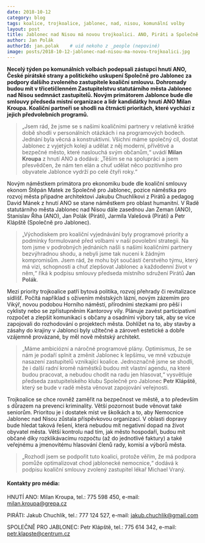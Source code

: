 ```yaml
---
date: 2018-10-12
category: blog
tags: koalice, trojkoalice, jablonec, nad, nisou, komunální volby
layout: post
title: Jablonec nad Nisou má novou trojkoalici. ANO, Piráti a Společně pro Jablonec podepsali ve čtvrtek 11. října koaliční smlouvu
author: Jan Polák
authorId: jan.polak    # uid nekoho z _people (nepoviné)
image: posts/2018-10-12-jablonec-nad-nisou-ma-novou-trojkoalici.jpg
---
```

**Necelý týden po komunálních volbách podepsali zástupci hnutí ANO, České pirátské strany a politického uskupení Společně pro Jablonec za podpory dalšího zvoleného zastupitele koaliční smlouvu. Dohromady budou mít v třicetičlenném Zastupitelstvu statutárního města Jablonec nad Nisou sedmnáct zastupitelů. Novým primátorem Jablonce bude dle smlouvy předseda místní organizace a lídr kandidátky hnutí ANO Milan Kroupa. Koaliční partneři se shodli na čtrnácti prioritách, které vychází z jejich předvolebních programů.**

>„Jsem rád, že jsme se s našimi koaličními partnery v relativně krátké době shodli v personálních otázkách i na programových bodech. Jednání byla věcná a konstruktivní. Všichni máme společný cíl, dostat Jablonec z vyjetých kolejí a udělat z něj moderní, přívětivé a bezpečné město, které naslouchá svým občanům,“ uvádí **Milan Kroupa** z hnutí ANO a dodává: „Těším se na spolupráci a jsem přesvědčen, že nám ten elán a chuť udělat něco pozitivního pro obyvatele Jablonce vydrží po celé čtyři roky.“

Novým náměstkem primátora pro ekonomiku bude dle koaliční smlouvy ekonom Štěpán Matek ze Společně pro Jablonec, pozice náměstka pro rozvoj města připadne architektovi Jakubu Chuchlíkovi z Pirátů a pedagog David Mánek z hnutí ANO se stane náměstkem pro oblast humanitní. V Radě statutárního města Jablonec nad Nisou dále zasednou Jan Zeman (ANO), Stanislav Říha (ANO), Jan Polák (Piráti), Jarmila Valešová (Piráti) a Petr Klápště (Společně pro Jablonec).

>„Východiskem pro koaliční vyjednávání byly programové priority a podmínky formulované před volbami v naší povolební strategii. Na tom jsme v podrobných jednáních našli s našimi koaličními partnery bezvýhradnou shodu, a nebyli jsme tak nuceni k žádným kompromisům. Jsem rád, že mohu být součástí čerstvého týmu, který má vizi, schopnosti a chuť zlepšovat Jablonec a každodenní život v něm,“ říká k podpisu smlouvy předseda místního sdružení Pirátů **Jan Polák**.

Mezi priority trojkoalice patří bytová politika, rozvoj přehrady či revitalizace sídlišť. Počítá například s oživením městských lázní, novým zázemím pro Vikýř, novou podobou Horního náměstí, přírodními stezkami pro pěší i cyklisty nebo se zpřístupněním Kantorovy vily. Plánuje zavést participativní rozpočet a zlepšit komunikaci s občany a osadními výbory tak, aby se více zapojovali do rozhodování o projektech města. Dohlížet na to, aby stavby a zásahy do krajiny v Jablonci byly užitečné a zároveň estetické a dobře vzájemně provázané, by měl nově městský architekt.

>„Máme ambiciózní a náročné programové plány. Optimismus, že se nám je podaří splnit a změnit Jablonec k lepšímu, ve mně vzbuzuje nasazení zastupitelů vznikající koalice. Jednoznačně jsme se shodli, že i další radní kromě náměstků budou mít vlastní agendu, na které budou pracovat, a nebudou chodit na radu jen hlasovat,“ vysvětluje předseda zastupitelského klubu Společně pro Jablonec **Petr Klápště**, který se bude v radě města věnovat zapojování veřejnosti.

Trojkoalice se chce rovněž zaměřit na bezpečnost ve městě, a to především s důrazem na prevenci kriminality. Větší pozornost bude věnovat také seniorům. Prioritou je i dostatek míst ve školkách a to, aby Nemocnice Jablonec nad Nisou zůstala příspěvkovou organizací. V oblasti dopravy bude hledat taková řešení, která nebudou mít negativní dopad na život obyvatel města. Větší kontrolu nad tím, jak město hospodaří, budou mít občané díky rozklikávacímu rozpočtu (až do jednotlivé faktury) a také veřejnému a jmenovitému hlasování členů rady, komisí a výborů města.

>„Rozhodl jsem se podpořit tuto koalici, protože věřím, že má podpora pomůže optimalizovat chod jablonecké nemocnice,“ dodává k podpisu koaliční smlouvy zvolený zastupitel lékař Michael Vraný.

#### Kontakty pro média: ####

HNUTÍ ANO: Milan Kroupa, tel.: 775 598 450, e-mail: milan.kroupa@grepa.cz

PIRÁTI: Jakub Chuchlík, tel.: 777 124 527, e-mail: jakub.chuchlik@gmail.com

SPOLEČNĚ PRO JABLONEC: Petr Klápště, tel.: 775 614 342, e-mail: petr.klapste@centrum.cz
